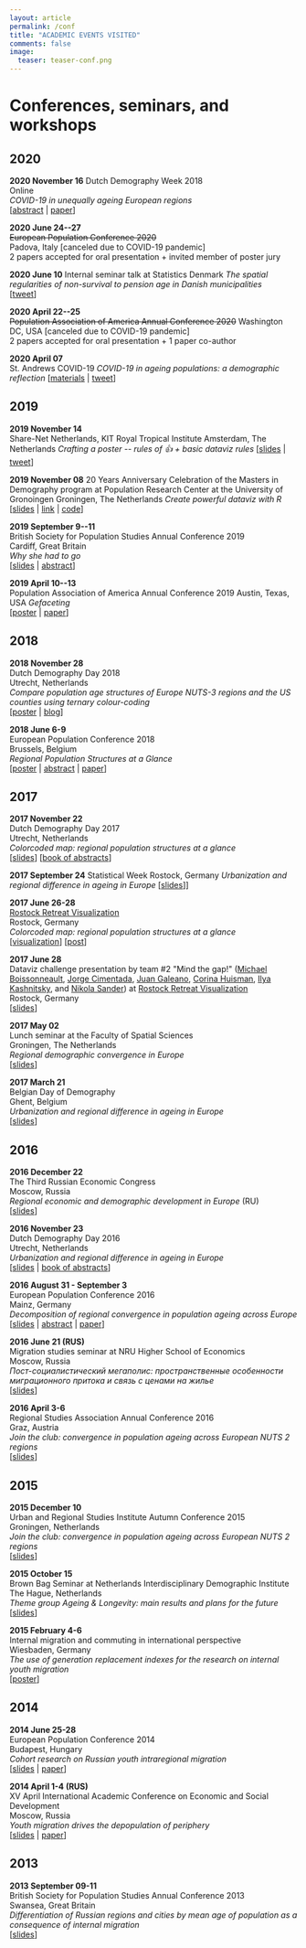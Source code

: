 ```yaml
---
layout: article
permalink: /conf
title: "ACADEMIC EVENTS VISITED"
comments: false
image:
  teaser: teaser-conf.png
---
```


# Conferences, seminars, and workshops

## 2020

**2020 November 16**
Dutch Demography Week 2018   
Online  
*COVID-19 in unequally ageing European regions*  
[[abstract](www.nvdemografie.nl/en/news/nederlandse-demografieweek-2020/#) | 
[paper](https://doi.org/10.1016/j.worlddev.2020.105170)]  

**2020 June 24--27**  
~~European Population Conference 2020~~  
Padova, Italy [canceled due to COVID-19 pandemic]  
2 papers accepted for oral presentation + invited member of poster jury

**2020 June 10**
Internal seminar talk at Statistics Denmark
*The spatial regularities of non-survival to pension age in Danish municipalities*  
[[tweet](https://twitter.com/PopulationEU/status/1252961026854748160)]

**2020 April 22--25**  
~~Population Association of America Annual Conference 2020~~ 
Washington DC, USA [canceled due to COVID-19 pandemic]  
2 papers accepted for oral presentation + 1 paper co-author

**2020 April 07**  
St. Andrews COVID-19
*COVID-19 in ageing populations: a demographic reflection*
[[materials](https://gist.github.com/ikashnitsky/65463d9033aeffddfd7d6db5c6183c8a) | 
[tweet](https://twitter.com/ikashnitsky/status/1251221949591834629)]



## 2019

**2019 November 14**  
Share-Net Netherlands, KIT Royal Tropical Institute
Amsterdam, The Netherlands
*Crafting a poster -- rules of 👍 + basic dataviz rules*
[[slides](ikashnitsky.github.io/share/1911-sharenet-poster/slides.html) | 
[tweet](https://twitter.com/ShareNet/status/1194976121869291520)]


**2019 November 08**
20 Years Anniversary Celebration of the Masters in Demography program at Population Research Center at the University of Gronoingen
Groningen, The Netherlands
*Create powerful dataviz with R*
[[slides](https://ikashnitsky.github.io/share/1911-prc20-dataviz/slides.html#/) | 
[link](https://www.rug.nl/research/ursi/prc/anniversary?lang=en) | 
[code](https://gist.github.com/ikashnitsky/2800295e304b4858be553432de4a0d11)]

**2019 September 9--11**  
British Society for Population Studies Annual Conference 2019  
Cardiff, Great Britain  
*Why she had to go*  
[[slides](/share/slides/1909-bsps-ik.pdf) | 
[abstract](https://www.lse.ac.uk/social-policy/research/Research-clusters/british-society-for-population-studies/Assets/documents/Migration-mobilities-abstracts.pdf)]

**2019 April 10--13**  
Population Association of America Annual Conference 2019 
Austin, Texas, USA
*Gefaceting*  
[[poster](/share/slides/1904-paa-poster.pdf) | 
[paper](https://doi.org/10/ggnfjs)]


## 2018

**2018 November 28**  
Dutch Demography Day 2018  
Utrecht, Netherlands  
*Compare population age structures of Europe NUTS-3 regions and the US counties using ternary colour-coding*  
[[poster](images/181203/compare-poster.png) | 
[blog](/2018/ddd-poster/)]   

**2018 June 6-9**  
European Population Conference 2018  
Brussels, Belgium  
*Regional Population Structures at a Glance*  
[[poster](/the-lancet-2018/colorcoded-map-ikashnitsky-jschoeley.png) | 
[abstract](https://eaps.confex.com/eaps/2018/meetingapp.cgi/Paper/2436) | 
[paper](/share/papers/kashnitsky2018tl)]  


## 2017

**2017 November 22**  
Dutch Demography Day 2017  
Utrecht, Netherlands  
*Colorcoded map: regional population structures at a glance*  
[[slides](/share/slides/1711-ddd-ik.html)] 
[[book of abstracts](/share/slides/1711-ddd-book.pdf)] 


**2017 September 24**
Statistical Week
Rostock, Germany 
*Urbanization and regional difference in ageing in Europe*
[[slides](/share/slides/1703-vvd-ik.html)]] 

**2017 June 26-28**  
[Rostock Retreat Visualization](https://twitter.com/RostockRetreat)  
Rostock, Germany  
*Colorcoded map: regional population structures at a glance*  
[[visualization](/share/slides/1706-mind-the-gap.pdf)] 
[[post](https://ikashnitsky.github.io/2017/colorcoded-map/)]

**2017 June 28**  
Dataviz challenge presentation by team #2 "Mind the gap!" ([Michael Boissonneault](https://twitter.com/michaelboiss), [Jorge Cimentada](https://twitter.com/cimentadaj), [Juan Galeano](https://twitter.com/GEDEM_CED), [Corina Huisman](https://twitter.com/CorinaHuisman), [Ilya Kashnitsky](https://twitter.com/ikashnitsky), and [Nikola Sander](https://twitter.com/nikolasander)) at [Rostock Retreat Visualization](https://twitter.com/RostockRetreat)  
Rostock, Germany  
[[slides](/share/slides/1706-mind-the-gap.pdf)]  

**2017 May 02**  
Lunch seminar at the Faculty of Spatial Sciences  
Groningen, The Netherlands  
*Regional demographic convergence in Europe*   
[[slides](share/slides/1705-rug-ik.html)]  


**2017 March 21**  
Belgian Day of Demography  
Ghent, Belgium  
*Urbanization and regional difference in ageing in Europe*  
[[slides](/share/slides/1703-vvd-ik.html)]
  

## 2016
**2016 December 22**  
The Third Russian Economic Congress  
Moscow, Russia  
*Regional economic and demographic development in Europe* (RU)  
[[slides](/share/slides/1612-rec-ik.html)]

**2016 November 23**  
Dutch Demography Day 2016  
Utrecht, Netherlands  
*Urbanization and regional difference in ageing in Europe*  
[[slides](/share/slides/1611-ddd-ik.pdf) | 
[book of abstracts](/share/slides/1611-ddd-book.pdf)]  

**2016 August 31 - September 3**  
European Population Conference 2016  
Mainz, Germany  
*Decomposition of regional convergence in population ageing across Europe*  
[[slides](/share/slides/1609-epc-ik.pdf) | 
[abstract](http://epc2016.princeton.edu/abstracts/161065) | 
[paper](/share/papers/kashnitsky2016epc.pdf)]  

**2016 June 21 (RUS)**  
Migration studies seminar at NRU Higher School of Economics  
Moscow, Russia  
*Пост-социалистический мегаполис: пространственные особенности миграционного притока и связь с ценами на жилье*  
[[slides](share/slides/1606-s-hse-migr-ik.pdf)]  

**2016 April 3-6**  
Regional Studies Association Annual Conference 2016  
Graz, Austria  
*Join the club: convergence in population ageing across European NUTS 2 regions*  
[[slides](/share/slides/1604-rsa-ik.pdf)]  


## 2015

**2015 December 10**  
Urban and Regional Studies Institute Autumn Conference 2015  
Groningen, Netherlands  
*Join the club: convergence in population ageing across European NUTS 2 regions*  
[[slides](/share/slides/1512-ursi-ik.pdf)]  

**2015 October 15**  
Brown Bag Seminar at Netherlands Interdisciplinary Demographic Institute  
The Hague, Netherlands  
*Theme group Ageing & Longevity: main results and plans for the future*  
[[slides](share/slides/1510-s-nidi-ik.pdf)]  

**2015 February 4-6**  
Internal migration and commuting in international perspective  
Wiesbaden, Germany  
*The use of generation replacement indexes for the research on internal youth migration*  
[[poster](/share/slides/1502-wiesbaden-poster-ik.pdf)]  


## 2014

**2014 June 25-28**  
European Population Conference 2014  
Budapest, Hungary  
*Cohort research on Russian youth intraregional migration*  
[[slides](/share/slides/1406-epc-ik.pdf) | 
[paper](/share/papers/kashnitsky2014epc.pdf)]  

**2014 April 1-4 (RUS)**  
XV April International Academic Conference on Economic and Social Development  
Moscow, Russia  
*Youth migration drives the depopulation of periphery*  
[[slides](/share/slides/1404-hse-ik.pdf) | 
[paper](/share/papers/kashnitsky2015hse.pdf)]  


## 2013

**2013 September 09-11**  
British Society for Population Studies Annual Conference 2013  
Swansea, Great Britain  
*Differentiation of Russian regions and cities by mean age of population as a consequence of internal migration*  
[[slides](/share/slides/1309-bsps-ik.pdf)]  









